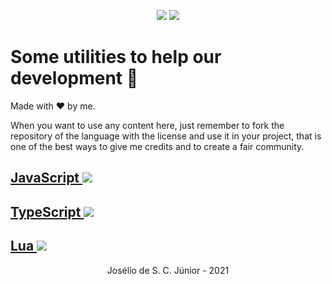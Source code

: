 <p align="center">
  <img src="https://badges.pufler.dev/created/joseliojunior/utils">
  <img src="https://badges.pufler.dev/updated/joseliojunior/utils">
</p>

# Some utilities to help our development 🤩

Made with :heart: by me.

When you want to use any content here, just remember to fork the repository of the language with the license and use it in your project, that is one of the best ways to give me credits and to create a fair community.

<a href="https://github.com/joseliojunior/utils/tree/main/javascript"><h2>JavaScript <img src="https://joseliojunior.github.io/data/icons/javascript/sq.svg"></h2></a>

<a href="https://github.com/joseliojunior/utils/tree/main/typescript"><h2>TypeScript <img src="https://joseliojunior.github.io/data/icons/typescript/sq.svg"></h2></a>

<a href="https://github.com/joseliojunior/utils/tree/main/lua"><h2>Lua <img src="https://joseliojunior.github.io/data/icons/lua/sq.svg"></h2></a>

<p align="center">Josélio de S. C. Júnior - 2021</p>
